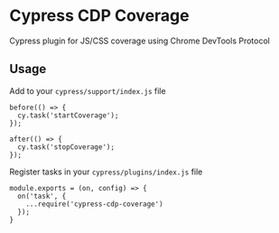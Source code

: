 # Cypress CDP Coverage

Cypress plugin for JS/CSS coverage using Chrome DevTools Protocol

## Usage

Add to your `cypress/support/index.js` file

```
before(() => {
  cy.task('startCoverage');
});

after(() => {
  cy.task('stopCoverage');
});
```

Register tasks in your `cypress/plugins/index.js` file

```
module.exports = (on, config) => {
  on('task', {
    ...require('cypress-cdp-coverage')
  });
}
```

